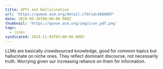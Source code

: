 ```yaml
---
title: GPTs and Hallucination
url: 'https://queue.acm.org/detail.cfm?id=3688007'
date: 2024-09-26T00:00:00.000Z
thumbnail: 'https://queue.acm.org/img/icon_pdf.png'
tags:
  - links
syndicated: 2024-11-03T03:00:00.000Z
---
```


LLMs are basically crowdsourced knowledge, good for common topics but hallucinate on niche ones. They reflect dominant discourse, not necessarily truth. Worrying given our increasing reliance on them for information.
